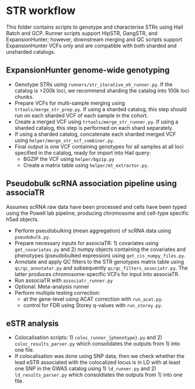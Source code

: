 # STR workflow

This folder contains scripts to genotype and characterise STRs using Hail Batch and GCP.
Runner scripts support HipSTR, GangSTR, and ExpansionHunter; however, downstream merging and QC scripts support ExpansionHunter VCFs only and are compatible with both sharded and unsharded catalogs.

## ExpansionHunter genome-wide genotyping

- Genotype STRs using `runners/str_iterative_eh_runner.py`. If the catalog is >200k loci, we recommend sharding the catalog into 100k loci chunks.
- Prepare VCFs for multi-sample merging using `trtools/merge_str_prep.py`. If using a sharded catalog, this step should run on each sharded VCF of each sample in the cohort.
- Create a merged VCF using `trtools/merge_str_runner.py`. If using a sharded catalog, this step is performed on each shard separately.
- If using a sharded catalog, concatenate each sharded merged VCF using `helper/merge_str_vcf_combiner.py`.
- Final output is one VCF containing genotypes for all samples at all loci specified in the catalog, ready for import into Hail query:
  - BGZIP the VCF using `helper/bgzip.py`
  - Create a matrix table using `helper/mt_extractor.py`.

## Pseudobulk scRNA association pipeline using associaTR

Assumes scRNA raw data have been processed and cells have been typed using the Powell lab pipeline, producing chromosome and cell-type specific h5ad objects.

- Perform pseudobulking (mean aggregation) of scRNA data using `pseudobulk.py`.
- Prepare necessary inputs for associaTR: 1) covariates using `get_covariates.py` and 2) numpy objects containing the covariates and phenotypes (pseudobulked expression) using `get_cis_numpy_files.py`.
- Annotate and apply QC filters to the STR genotypes matrix table using `qc/qc_annotator.py` and subsequently `qc/qc_filters_associatr.py`. The latter produces chromosome-specific VCFs for input into associaTR.
- Run associaTR with `associatr_runner.py`
- Optional: Meta-analysis runner
- Perform multiple testing correction:
  - at the gene-level using ACAT correction with `run_acat.py`.
  - control for FDR using Storey q-values with `run_storey.py`.
 
## eSTR analysis 
- Colocalisation scripts: 1) `coloc_runner_{phenotype}.py` and 2) `coloc_results_parser.py` which consolidates the outputs from 1) into one file. 
- If colocalisation was done using SNP data, then we check whether the lead eSTR associated with the colocalized locus is in LD with at least one SNP in the GWAS catalog using 1) `ld_runner.py` and 2) `ld_results_parser.py` which consoldiates the outputs from 1) into one file. 
